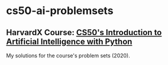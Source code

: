 # cs50-ai-problemsets
## HarvardX Course: [CS50's Introduction to Artificial Intelligence with Python](https://www.edx.org/course/cs50s-introduction-to-artificial-intelligence-with-python) 

My solutions for the course's problem sets (2020).
